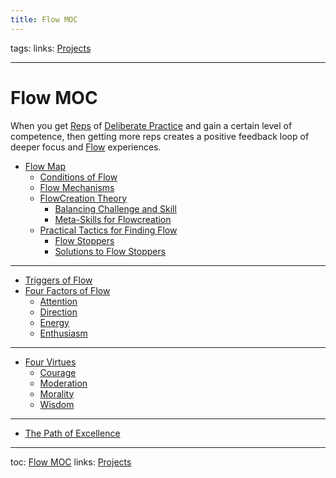 ```yaml
---
title: Flow MOC
---
```

tags:
links: [Projects](out/~-projects.md)
___
# Flow MOC
When you get [Reps](out/reps.md) of [Deliberate Practice](out/deliberate-practice.md) and gain a certain level of competence, then getting more reps creates a positive feedback loop of deeper focus and [Flow](out/flow.md) experiences.

- [Flow Map](out/flow-map.md)
	- [Conditions of Flow](out/conditions-of-flow.md)
	- [Flow Mechanisms](out/flow-mechanisms.md)
	- [FlowCreation Theory](out/flowcreation-theory.md)
		- [Balancing Challenge and Skill](out/balancing-challenge-and-skill.md)
		- [Meta-Skills for Flowcreation](out/meta-skills-for-flowcreation.md)
	- [Practical Tactics for Finding Flow](out/practical-tactics-for-finding-flow.md)
		- [Flow Stoppers](out/flow-stoppers.md)
		- [Solutions to Flow Stoppers](out/solutions-to-flow-stoppers.md)	

---
- [Triggers of Flow ](None)
- [Four Factors of Flow](out/four-factors-of-flow.md)
	- [Attention](out/attention.md)
	- [Direction](out/direction.md)
	- [Energy](out/energy.md)
	- [Enthusiasm](out/enthusiasm.md)

---

- [Four Virtues](out/four-virtues.md)
	- [Courage](out/courage.md)
	- [Moderation](out/moderation.md)
	- [Morality](out/morality.md)
	- [Wisdom](out/wisdom.md)

---

- [The Path of Excellence](out/the-path-of-excellence.md)

---
toc: [Flow MOC](out/flow-moc.md)
links: [Projects](out/~-projects.md)